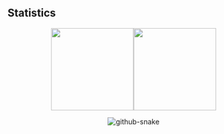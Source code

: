 <h2>Statistics</h2>
<p align="center"><img align="center" height="165px" src="https://raw.githubusercontent.com/joelobros23/joelobros23/output/github-stats.svg" /><img align="center" height="165px" src="https://raw.githubusercontent.com/joelobros23/joelobros23/output/github-languages.svg" /></p>
<p align="center">
<picture>
  <source media="(prefers-color-scheme: dark)" srcset="https://raw.githubusercontent.com/joelobros23/joelobros23/output/github-contribution-grid-snake-dark.svg" />
  <source media="(prefers-color-scheme: light)" srcset="https://raw.githubusercontent.com/joelobros23/joelobros23/output/github-contribution-grid-snake-light.svg" />
  <img alt="github-snake" src="https://raw.githubusercontent.com/joelobros23/joelobros23/output/github-contribution-grid-snake.svg" />
</picture>

